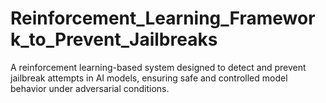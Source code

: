 # Reinforcement_Learning_Framework_to_Prevent_Jailbreaks
A reinforcement learning-based system designed to detect and prevent jailbreak attempts in AI models, ensuring safe and controlled model behavior under adversarial conditions.
